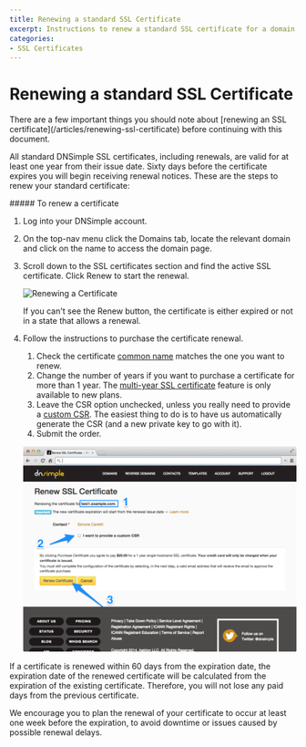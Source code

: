 ```yaml
---
title: Renewing a standard SSL Certificate
excerpt: Instructions to renew a standard SSL certificate for a domain with DNSimple.
categories:
- SSL Certificates
---
```


# Renewing a standard SSL Certificate

<note>
There are a few important things you should note about [renewing an SSL certificate](/articles/renewing-ssl-certificate) before continuing with this document.
</note>

All standard DNSimple SSL certificates, including renewals, are valid for at least one year from their issue date. Sixty days before the certificate expires you will begin receiving renewal notices. These are the steps to renew your standard certificate:

<div class="section-steps" markdown="1">
##### To renew a certificate

1.  Log into your DNSimple account.
1.  On the top-nav menu click the <label>Domains</label> tab, locate the relevant domain and click on the name to access the domain page.
1.  Scroll down to the <label>SSL certificates</label> section and find the active SSL certificate. Click <label>Renew</label> to start the renewal.

    ![Renewing a Certificate](/files/certificates-renew-action.png)

    If you can't see the <label>Renew</label> button, the certificate is either expired or not in a state that allows a renewal.

1.  Follow the instructions to purchase the certificate renewal.

    1.  Check the certificate [common name](/articles/what-is-common-name) matches the one you want to renew.
    1.  Change the number of years if you want to purchase a certificate for more than 1 year. The [multi-year SSL certificate](/articles/can-multi-year-ssl-certificates) feature is only available to new plans.
    1.  Leave the CSR option unchecked, unless you really need to provide a [custom CSR](/articles/what-is-csr). The easiest thing to do is to have us automatically generate the CSR (and a new private key to go with it).
    1.  Submit the order.

    ![Renew a Certificate](/files/dnsimple-certificate-renewal.png)

</div>

If a certificate is renewed within 60 days from the expiration date, the expiration date of the renewed certificate will be calculated from the expiration of the existing certificate. Therefore, you will not lose any paid days from the previous certificate.

We encourage you to plan the renewal of your certificate to occur at least one week before the expiration, to avoid downtime or issues caused by possible renewal delays.
